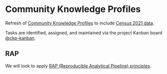 # Community Knowledge Profiles
Refresh of [Community Knowledge Profiles](https://www.sheffield.gov.uk/your-city-council/community-knowledge-profiles) to include [Census 2021 data](https://www.ons.gov.uk/census).  

Tasks are identified, assigned, and maintained via the project Kanban board [@ckp-kanban](https://github.com/orgs/scc-pi/projects/2). 

## RAP  

We will look to apply [RAP (Reproducible Analytical Pipeline) principles](https://nhsdigital.github.io/rap-community-of-practice/introduction_to_RAP/levels_of_RAP/#baseline-rap-getting-the-fundamentals-right).  

